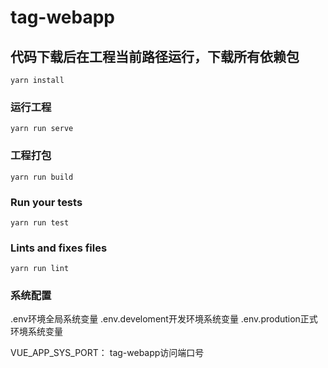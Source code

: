 # tag-webapp

## 代码下载后在工程当前路径运行，下载所有依赖包
```
yarn install
```

### 运行工程
```
yarn run serve
```

### 工程打包
```
yarn run build
```

### Run your tests
```
yarn run test
```

### Lints and fixes files
```
yarn run lint
```

### 系统配置

.env环境全局系统变量
.env.develoment开发环境系统变量
.env.prodution正式环境系统变量

VUE_APP_SYS_PORT：
tag-webapp访问端口号

